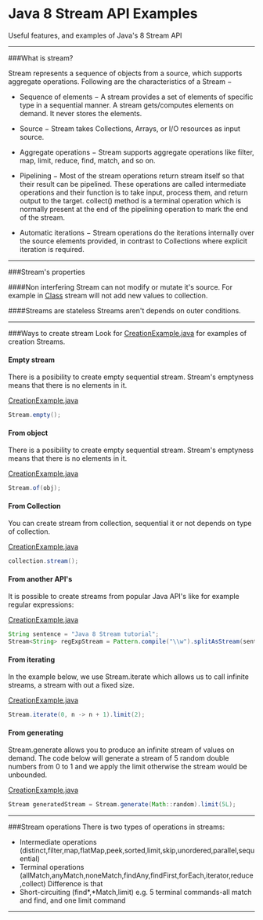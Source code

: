 # Java 8 Stream API Examples
Useful features, and examples of Java's 8 Stream API

---

###What is stream?

Stream represents a sequence of objects from a source, which supports aggregate operations. Following are the characteristics of a Stream −

* Sequence of elements − A stream provides a set of elements of specific type in a sequential manner. A stream gets/computes elements on demand. It never stores the elements.

* Source − Stream takes Collections, Arrays, or I/O resources as input source.

* Aggregate operations − Stream supports aggregate operations like filter, map, limit, reduce, find, match, and so on.

* Pipelining − Most of the stream operations return stream itself so that their result can be pipelined. These operations are called intermediate operations and their function is to take input, process them, and return output to the target. collect() method is a terminal operation which is normally present at the end of the pipelining operation to mark the end of the stream.

* Automatic iterations − Stream operations do the iterations internally over the source elements provided, in contrast to Collections where explicit iteration is required.

---

###Stream's properties

####Non interfering
Stream can not modify or mutate it's source. For example in [Class]() stream will not add new values to collection.

####Streams are stateless
Streams aren't depends on outer conditions. 

---

###Ways to create stream
Look for [CreationExample.java](https://github.com/vlsidlyarevich/Stream-API-Examples/blob/master/src/main/java/com/github/vlsidlyarevich/stream/api/examples/creating/CreationExample.java) for examples of creation Streams.

#### Empty stream
There is a posibility to create empty sequential stream. Stream's emptyness means that there is no elements in it.

[CreationExample.java](https://github.com/vlsidlyarevich/Stream-API-Examples/blob/master/src/main/java/com/github/vlsidlyarevich/stream/api/examples/creating/%D0%A1reationExample.java#L12)
```java
Stream.empty();
```

#### From object
There is a posibility to create empty sequential stream. Stream's emptyness means that there is no elements in it.

[CreationExample.java](https://github.com/vlsidlyarevich/Stream-API-Examples/blob/master/src/main/java/com/github/vlsidlyarevich/stream/api/examples/creating/%D0%A1reationExample.java#L13)
```java
Stream.of(obj);
```


#### From Collection
You can create stream from collection, sequential it or not depends on type of collection.

[CreationExample.java](https://github.com/vlsidlyarevich/Stream-API-Examples/blob/master/src/main/java/com/github/vlsidlyarevich/stream/api/examples/creating/%D0%A1reationExample.java#L14-L18)
```java
collection.stream();
```

#### From another API's
It is possible to create streams from popular Java API's like for example regular expressions:

[CreationExample.java](https://github.com/vlsidlyarevich/Stream-API-Examples/blob/master/src/main/java/com/github/vlsidlyarevich/stream/api/examples/creating/%D0%A1reationExample.java#L22-L23)
```java
String sentence = "Java 8 Stream tutorial";
Stream<String> regExpStream = Pattern.compile("\\w").splitAsStream(sentence);
```

#### From iterating
In the example below, we use Stream.iterate which allows us to call infinite streams, a stream with out a fixed size. 

[CreationExample.java](https://github.com/vlsidlyarevich/Stream-API-Examples/blob/master/src/main/java/com/github/vlsidlyarevich/stream/api/examples/creating/%D0%A1reationExample.java#L19)
```java
Stream.iterate(0, n -> n + 1).limit(2);
```

#### From generating
Stream.generate allows you to produce an infinite stream of values on demand. The code below will generate a stream of 5 random double numbers from 0 to 1 and we apply the limit otherwise the stream would be unbounded.

[CreationExample.java](https://github.com/vlsidlyarevich/Stream-API-Examples/blob/master/src/main/java/com/github/vlsidlyarevich/stream/api/examples/creating/%D0%A1reationExample.java#L20)
```java
Stream generatedStream = Stream.generate(Math::random).limit(5L);
```

---
###Stream operations
There is two types of operations in streams:
* Intermediate operations (distinct,filter,map,flatMap,peek,sorted,limit,skip,unordered,parallel,sequential)
* Terminal operations (allMatch,anyMatch,noneMatch,findAny,findFirst,forEach,iterator,reduce,collect)
Difference is that
* Short-circuiting (find*,*Match,limit) e.g. 5 terminal commands-all match and find, and one limit command


---
